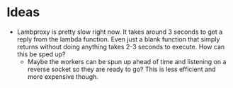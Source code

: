 # Ideas

- Lambproxy is pretty slow right now. It takes around 3 seconds to get a reply from the lambda function. Even just a blank function that simply returns without doing anything takes 2-3 seconds to execute. How can this be sped up?
  - Maybe the workers can be spun up ahead of time and listening on a reverse socket so they are ready to go? This is less efficient and more expensive though.


